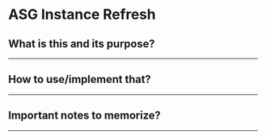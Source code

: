 # ASG Instance Refresh

## What is this and its purpose?

---

## How to use/implement that?

---

## Important notes to memorize?

---
